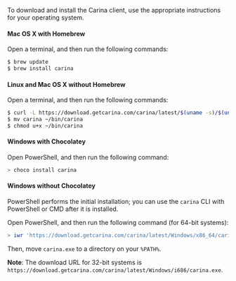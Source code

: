To download and install the Carina client, use the appropriate instructions for your operating system.

#### Mac OS X with Homebrew

Open a terminal, and then run the following commands:

```bash
$ brew update
$ brew install carina
```

#### Linux and Mac OS X without Homebrew

Open a terminal, and then run the following commands:

```bash
$ curl -L https://download.getcarina.com/carina/latest/$(uname -s)/$(uname -m)/carina -o carina
$ mv carina ~/bin/carina
$ chmod u+x ~/bin/carina
```

#### Windows with Chocolatey

Open PowerShell, and then run the following command:

```powershell
> choco install carina
```

#### Windows without Chocolatey

PowerShell performs the initial installation; you can use the `carina` CLI with PowerShell
or CMD after it is installed.

Open PowerShell, and then run the following command (for 64-bit systems):

```powershell
> iwr 'https://download.getcarina.com/carina/latest/Windows/x86_64/carina.exe' -OutFile carina.exe
```

Then, move `carina.exe` to a directory on your `%PATH%`.

**Note**: The download URL for 32-bit systems is `https://download.getcarina.com/carina/latest/Windows/i686/carina.exe`.
